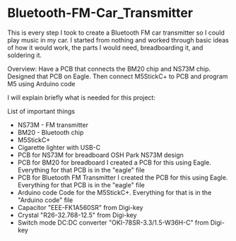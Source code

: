 # Bluetooth-FM-Car_Transmitter
This is every step I took to create a Bluetooth FM car transmitter so I could play music in my car. I started from nothing and worked through basic ideas of how it would work, the parts I would need, breadboarding it, and soldering it.

Overview:
Have a PCB that connects the BM20 chip and NS73M chip. Designed that PCB on Eagle.
Then connect M5StickC+ to PCB and program M5 using Arduino code

I will explain briefly what is needed for this project:

List of important things
- NS73M - FM transmitter
- BM20 - Bluetooth chip
- M5StickC+
- Cigarette lighter with USB-C
- PCB for NS73M for breadboard 
      OSH Park NS73M design
- PCB for BM20 for breadboard
      I created a PCB for this using Eagle. Everything for that PCB is in the "eagle" file
- PCB for Bluetooth FM Transmitter
      I created the PCB for this using Eagle. Everything for that PCB is in the "eagle" file
- Arduino code
      Code for the M5StickC+. Everything for that is in the "Arduino code" file
- Capacitor "EEE-FK1A560SR" from Digi-key
- Crystal "R26-32.768-12.5" from Digi-key
- Switch mode DC:DC converter "OKI-78SR-3.3/1.5-W36H-C" from Digi-key
